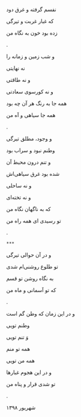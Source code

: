 <!-- 
.. title: وطنم، وَ تنم
.. slug: vatanam_va_tanam
.. date: 2019-11-01 11:01:02 UTC
.. tags: غزل‌واره
.. category: 
.. link: 
.. description: 
.. type: text
-->


نفسم گرفته و غرق دود

که غبار غربت و تیرگی

زده بود خون به نگاه من

.



و شب زمین و زمانه را

نه نهایتی

و نه طاقتی

و نه کورسوی سعادتی

همه جا به رنگ هر آن چه بود

همه جا سیاهی و آه من

.



و‌ وجود، مطلق تیرگی

وطنم نبود و سراب بود

و تنم درون محیط آن

شده بود غرق سیاهی‌اش

و نه ساحلی

و نه تخته‌ای


که به ناگهان نگاه من

تو رسیدی ای همه راه من

.



`***`

و در آن حوالی تیرگی

تو طلوع روشنی‌ام شدی

به نگاه روشن تو قسم

که تو آسمانی و ماه من

.



و در این زمان که وطن گم است

وطنم تویی

وَ تنم تویی

همه تو منم

همه من تویی

و در این هجوم غبارها

تو شدی قرار و پناه من





.

شهریور ۱۳۹۸
